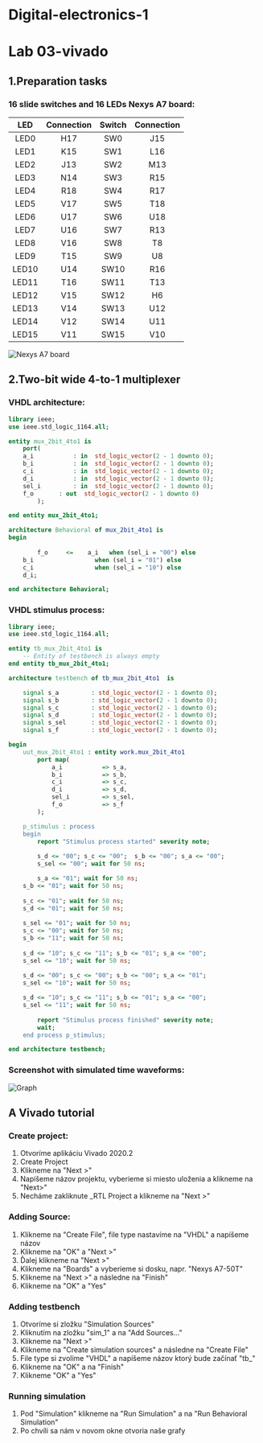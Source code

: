 # Digital-electronics-1

# Lab 03-vivado

## 1.Preparation tasks

### 16 slide switches and 16 LEDs Nexys A7 board:

|  LED  | Connection | Switch | Connection | 
|  :-:  |     :-:    |   :-:  |     :-:    |
| LED0  |     H17    |   SW0  |     J15    |
| LED1  |     K15    |   SW1  |     L16    |
| LED2  |     J13    |   SW2  |     M13    |
| LED3  |     N14    |   SW3  |     R15    |
| LED4  |     R18    |   SW4  |     R17    |
| LED5  |     V17    |   SW5  |     T18    |
| LED6  |     U17    |   SW6  |     U18    |
| LED7  |     U16    |   SW7  |     R13    |
| LED8  |     V16    |   SW8  |     T8     |
| LED9  |     T15    |   SW9  |     U8     |
| LED10 |     U14    |   SW10 |     R16    |
| LED11 |     T16    |   SW11 |     T13    |
| LED12 |     V15    |   SW12 |     H6     |
| LED13 |     V14    |   SW13 |     U12    |
| LED14 |     V12    |   SW14 |     U11    |
| LED15 |     V11    |   SW15 |     V10    |


![Nexys A7 board](Images/NexysA7_board.png)

## 2.Two-bit wide 4-to-1 multiplexer

### VHDL architecture:
```vhdl
library ieee;
use ieee.std_logic_1164.all;

entity mux_2bit_4to1 is
    port(
    a_i           : in  std_logic_vector(2 - 1 downto 0);
    b_i           : in  std_logic_vector(2 - 1 downto 0);
    c_i           : in  std_logic_vector(2 - 1 downto 0);
    d_i           : in  std_logic_vector(2 - 1 downto 0);
    sel_i         : in  std_logic_vector(2 - 1 downto 0);
    f_o	      : out  std_logic_vector(2 - 1 downto 0)
        );

end entity mux_2bit_4to1;

architecture Behavioral of mux_2bit_4to1 is
begin
    
        f_o     <=    a_i   when (sel_i = "00") else
	b_i                 when (sel_i = "01") else
	c_i                 when (sel_i = "10") else
	d_i;

end architecture Behavioral;
```

### VHDL stimulus process:
```vhdl
library ieee;
use ieee.std_logic_1164.all;

entity tb_mux_2bit_4to1 is
    -- Entity of testbench is always empty
end entity tb_mux_2bit_4to1;

architecture testbench of tb_mux_2bit_4to1  is

    signal s_a         : std_logic_vector(2 - 1 downto 0);
    signal s_b         : std_logic_vector(2 - 1 downto 0);
    signal s_c         : std_logic_vector(2 - 1 downto 0);
    signal s_d         : std_logic_vector(2 - 1 downto 0);
    signal s_sel       : std_logic_vector(2 - 1 downto 0);
    signal s_f         : std_logic_vector(2 - 1 downto 0);

begin
    uut_mux_2bit_4to1 : entity work.mux_2bit_4to1
        port map(
            a_i           => s_a,
            b_i           => s_b,
            c_i           => s_c,
            d_i           => s_d,
            sel_i         => s_sel,
            f_o           => s_f
        );

    p_stimulus : process
    begin
        report "Stimulus process started" severity note;  
        
        s_d <= "00"; s_c <= "00";  s_b <= "00"; s_a <= "00";
        s_sel <= "00"; wait for 50 ns;

        s_a <= "01"; wait for 50 ns;
	s_b <= "01"; wait for 50 ns;
	    
	s_c <= "01"; wait for 50 ns;
	s_d <= "01"; wait for 50 ns;
	
	s_sel <= "01"; wait for 50 ns;
	s_c <= "00"; wait for 50 ns;
	s_b <= "11"; wait for 50 ns;
	
	s_d <= "10"; s_c <= "11"; s_b <= "01"; s_a <= "00";	 
	s_sel <= "10"; wait for 50 ns;
	
	s_d <= "00"; s_c <= "00"; s_b <= "00"; s_a <= "01";
	s_sel <= "10"; wait for 50 ns;

	s_d <= "10"; s_c <= "11"; s_b <= "01"; s_a <= "00";
	s_sel <= "11"; wait for 50 ns;
	
        report "Stimulus process finished" severity note;
        wait;
    end process p_stimulus;

end architecture testbench;
```

### Screenshot with simulated time waveforms:

![Graph](Images/graf.png)

## A Vivado tutorial

### Create project:
1) Otvoríme aplikáciu Vivado 2020.2
2) Create Project
3) Klikneme na "Next >"
4) Napíšeme názov projektu, vyberieme si miesto uloženia a klikneme na "Next>"
5) Necháme zakliknute _RTL Project a klikneme na "Next >"

### Adding Source:
1) Klikneme na "Create File", file type nastavíme na "VHDL" a napíšeme názov
2) Klikneme na "OK" a "Next >"
3) Ďalej klikneme na "Next >"
4) Klikneme na "Boards" a vyberieme si dosku, napr. "Nexys A7-50T"
5) Klikneme na "Next >" a následne na "Finish"
6) Klikneme na "OK" a "Yes"

### Adding testbench
1) Otvoríme si zložku "Simulation Sources"
2) Kliknutím na zložku "sim_1" a na "Add Sources..."
3) Klikneme na "Next >"
4) Klikneme na "Create simulation sources" a následne na "Create File"
5) File type si zvolíme "VHDL" a napíšeme názov ktorý bude začínať "tb_" 
6) Klikneme na "OK" a na "Finish"
7) Klikneme "OK" a "Yes"

### Running simulation
1) Pod "Simulation" klikneme na "Run Simulation" a na "Run Behavioral Simulation"
2) Po chvíli sa nám v novom okne otvoria naše grafy